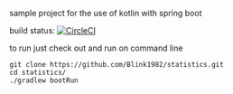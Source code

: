 sample project for the use of kotlin with spring boot

build status: [![CircleCI](https://circleci.com/gh/Blink1982/statistics/tree/master.svg?style=svg)](https://circleci.com/gh/Blink1982/statistics/tree/master)


to run just check out and run on command line
```
git clone https://github.com/Blink1982/statistics.git
cd statistics/
./gradlew bootRun
```